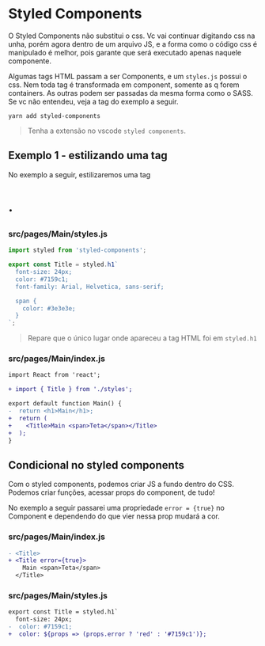 # Styled Components

O Styled Components não substitui o css. Vc vai continuar digitando css na unha,
porém agora dentro de um arquivo JS, e a forma como o código css é manipulado é
melhor, pois garante que será executado apenas naquele componente.

Algumas tags HTML passam a ser Components, e um `styles.js` possui o css. Nem
toda tag é transformada em component, somente as q forem containers. As outras
podem ser passadas da mesma forma como o SASS. Se vc não entendeu, veja a tag
<span> do exemplo a seguir.

`yarn add styled-components`

> Tenha a extensão no vscode `styled components`.

## Exemplo 1 - estilizando uma tag

No exemplo a seguir, estilizaremos uma tag <h1>.

### src/pages/Main/styles.js

```javascript
import styled from 'styled-components';

export const Title = styled.h1`
  font-size: 24px;
  color: #7159c1;
  font-family: Arial, Helvetica, sans-serif;

  span {
    color: #3e3e3e;
  }
`;
```

> Repare que o único lugar onde apareceu a tag HTML foi em `styled.h1`

### src/pages/Main/index.js

```diff
import React from 'react';

+ import { Title } from './styles';

export default function Main() {
-  return <h1>Main</h1>;
+  return (
+    <Title>Main <span>Teta</span></Title>
+  );
}
```

## Condicional no styled components

Com o styled components, podemos criar JS a fundo dentro do CSS. Podemos criar
funções, acessar props do component, de tudo!

No exemplo a seguir passarei uma propriedade `error = {true}` no Component e
dependendo do que vier nessa prop mudará a cor.

### src/pages/Main/index.js

```diff
- <Title>
+ <Title error={true}>
    Main <span>Teta</span>
  </Title>
```

### src/pages/Main/styles.js

```diff
export const Title = styled.h1`
  font-size: 24px;
-  color: #7159c1;
+  color: ${props => (props.error ? 'red' : '#7159c1')};
```
